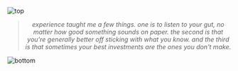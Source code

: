 ![top](https://github.com/user-attachments/assets/c0ff87ae-14a3-4edd-a449-ee6e0e2f73f5)

<!-- quote-start -->
<div align="center">

> *experience taught me a few things. one is to listen to your gut, no matter how good something sounds on paper. the second is that you're generally better off sticking with what you know. and the third is that sometimes your best investments are the ones you don't make.*

</div>
<!-- quote-end -->


![bottom](https://github.com/user-attachments/assets/bf2cc040-2664-4cf3-8aaa-9d397c8a8f5c)
